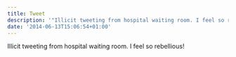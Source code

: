 ```yaml
---
title: Tweet
description: '"Illicit tweeting from hospital waiting room. I feel so rebellious!"'
date: '2014-06-13T15:06:54+01:00'
---
```

Illicit tweeting from hospital waiting room. I feel so rebellious!
